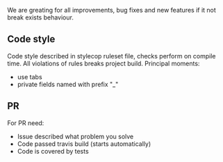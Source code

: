 We are greating for all improvements, bug fixes and new features if it not break exists behaviour.

## Code style
Code style described in stylecop ruleset file, checks perform on compile time. All violations of rules breaks project build.
Principal moments:
* use tabs
* private fields named with prefix "_"

## PR
For PR need:
* Issue described what problem you solve
* Code passed travis build (starts automatically)
* Code is covered by tests
